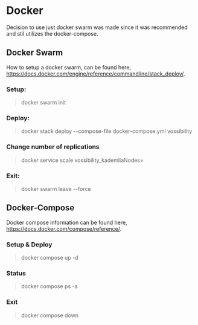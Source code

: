 # Docker
Decision to use just docker swarm was made since it was recommended and stil utilizes the docker-compose. 

## Docker Swarm
How to setup a docker swarm, can be found here, https://docs.docker.com/engine/reference/commandline/stack_deploy/.
### Setup: 
> docker swarm init
### Deploy: 
> docker stack deploy --compose-file docker-compose.yml vossibility
### Change number of replications
> docker service scale vossibility_kademliaNodes=<new number of replicas>
### Exit: 
> docker swarm leave --force

## Docker-Compose
Docker compose information can be found here, https://docs.docker.com/compose/reference/.
### Setup & Deploy 
> docker compose up -d
### Status
> docker compose ps -a
### Exit 
> docker compose down

